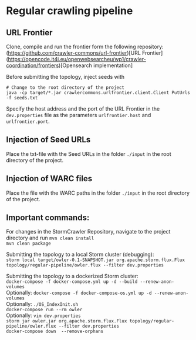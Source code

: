 # Regular crawling pipeline

## URL Frontier  
Clone, compile and run the frontier form the following repository:
(https://github.com/crawler-commons/url-frontier)[URL Frontier]  
(https://opencode.it4i.eu/openwebsearcheu/wp1/crawler-coordination/frontiers)[Opensearch implementation]

Before submitting the topology, inject seeds with
```
# Change to the root directory of the project
java -cp target/*.jar crawlercommons.urlfrontier.client.Client PutUrls -f seeds.txt
```

Specify the host address and the port of the URL Frontier in the `dev.properties` file as the parameters `urlfrontier.host` and `urlfrontier.port`.

## Injection of Seed URLs
Place the txt-file with the Seed URLs in the folder `./input` in the root directory of the project.

## Injection of WARC files
Place the file with the WARC paths in the folder `./input` in the root directory of the project.

## Important commands:
For changes in the StormCrawler Repository, navigate to the project directory and run `mvn clean install`  
`mvn clean package`  

Submitting the topology to a local Storm cluster (debugging):  
`storm local target/owler-0.1-SNAPSHOT.jar org.apache.storm.flux.Flux topology/regular-pipeline/owler.flux --filter dev.properties`  

Submitting the topology to a dockerized Storm cluster:  
`docker-compose -f docker-compose.yml up -d --build --renew-anon-volumes`  
Optionally: `docker-compose -f docker-compose-os.yml up -d --renew-anon-volumes`  
Optionally: `./OS_IndexInit.sh`  
`docker-compose run --rm owler`  
Optionally: `vim dev.properties`  
`storm jar owler.jar org.apache.storm.flux.Flux topology/regular-pipeline/owler.flux --filter dev.properties`  
`docker-compose down  --remove-orphans`